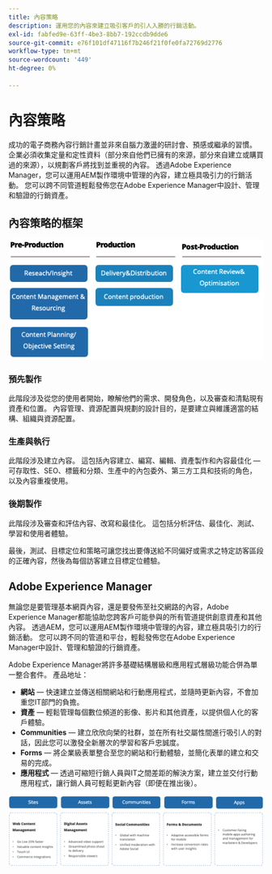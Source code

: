 ```yaml
---
title: 內容策略
description: 運用您的內容來建立吸引客戶的引人入勝的行銷活動。
exl-id: fabfed9e-63ff-4be3-8bb7-192ccdb9dde6
source-git-commit: e76f101df47116f7b246f21f0fe0fa72769d2776
workflow-type: tm+mt
source-wordcount: '449'
ht-degree: 0%

---
```


# 內容策略

成功的電子商務內容行銷計畫並非來自腦力激盪的研討會、預感或繼承的習慣。 企業必須收集定量和定性資料（部分來自他們已擁有的來源，部分來自建立或購買過的來源），以規劃客戶將找到並重視的內容。 透過Adobe Experience Manager，您可以運用AEM製作環境中管理的內容，建立極具吸引力的行銷活動。 您可以跨不同管道輕鬆發佈您在Adobe Experience Manager中設計、管理和驗證的行銷資產。

## 內容策略的框架

![內容策略架構圖](../../assets/playbooks/content-strategy-framework.png)

### 預先製作

此階段涉及從您的使用者開始，瞭解他們的需求、開發角色，以及審查和清點現有資產和位置。 內容管理、資源配置與規劃的設計目的，是要建立與維護適當的結構、組織與資源配置。

### 生產與執行

此階段涉及建立內容。 這包括內容建立、編寫、編輯、資產製作和內容最佳化 — 可存取性、SEO、標籤和分類、生產中的內包委外、第三方工具和技術的角色，以及內容重複使用。

### 後期製作

此階段涉及審查和評估內容、改寫和最佳化。 這包括分析評估、最佳化、測試、學習和使用者體驗。

最後，測試、目標定位和策略可讓您找出要傳送給不同偏好或需求之特定訪客區段的正確內容，然後為每個訪客建立目標定位體驗。

## Adobe Experience Manager

無論您是要管理基本網頁內容，還是要發佈至社交網路的內容，Adobe Experience Manager都能協助您跨客戶可能參與的所有管道提供創意資產和其他內容。 透過AEM，您可以運用AEM製作環境中管理的內容，建立極具吸引力的行銷活動。 您可以跨不同的管道和平台，輕鬆發佈您在Adobe Experience Manager中設計、管理和驗證的行銷資產。

Adobe Experience Manager將許多基礎結構層級和應用程式層級功能合併為單一整合套件。 產品地址：

- **網站** — 快速建立並傳送相關網站和行動應用程式，並隨時更新內容，不會加重您IT部門的負擔。
- **資產** — 輕鬆管理每個數位頻道的影像、影片和其他資產，以提供個人化的客戶體驗。
- **Communities** — 建立欣欣向榮的社群，並在所有社交屬性間進行吸引人的對話，因此您可以激發全新層次的學習和客戶忠誠度。
- **Forms** — 將企業級表單整合至您的網站和行動體驗，並簡化表單的建立和交易的完成。
- **應用程式** — 透過可縮短行銷人員與IT之間差距的解決方案，建立並交付行動應用程式，讓行銷人員可輕鬆更新內容（即便在推出後）。

![內容策略架構圖](../../assets/playbooks/content-strategy-framework2.png)
